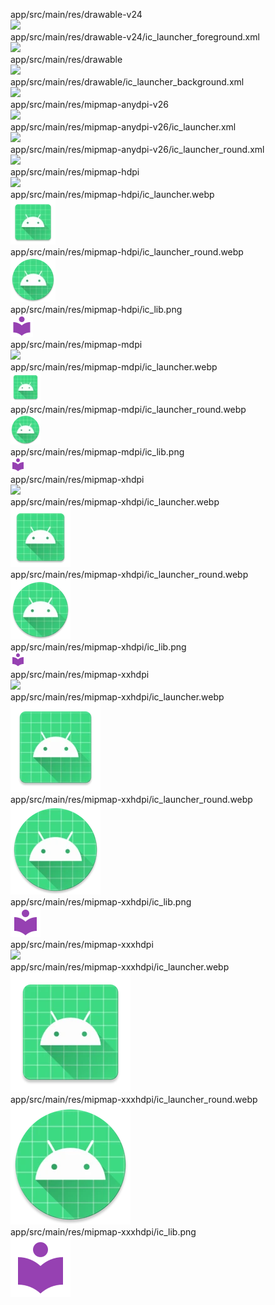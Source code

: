 app/src/main/res/drawable-v24  
<img src="https://github.com/azuredragon3000/lib_ngontinh/blob/master/app/src/main/res/drawable-v24" />   
app/src/main/res/drawable-v24/ic_launcher_foreground.xml  
<img src="https://github.com/azuredragon3000/lib_ngontinh/blob/master/app/src/main/res/drawable-v24/ic_launcher_foreground.xml" />   
app/src/main/res/drawable  
<img src="https://github.com/azuredragon3000/lib_ngontinh/blob/master/app/src/main/res/drawable" />   
app/src/main/res/drawable/ic_launcher_background.xml  
<img src="https://github.com/azuredragon3000/lib_ngontinh/blob/master/app/src/main/res/drawable/ic_launcher_background.xml" />   
app/src/main/res/mipmap-anydpi-v26  
<img src="https://github.com/azuredragon3000/lib_ngontinh/blob/master/app/src/main/res/mipmap-anydpi-v26" />   
app/src/main/res/mipmap-anydpi-v26/ic_launcher.xml  
<img src="https://github.com/azuredragon3000/lib_ngontinh/blob/master/app/src/main/res/mipmap-anydpi-v26/ic_launcher.xml" />   
app/src/main/res/mipmap-anydpi-v26/ic_launcher_round.xml  
<img src="https://github.com/azuredragon3000/lib_ngontinh/blob/master/app/src/main/res/mipmap-anydpi-v26/ic_launcher_round.xml" />   
app/src/main/res/mipmap-hdpi  
<img src="https://github.com/azuredragon3000/lib_ngontinh/blob/master/app/src/main/res/mipmap-hdpi" />   
app/src/main/res/mipmap-hdpi/ic_launcher.webp  
<img src="https://github.com/azuredragon3000/lib_ngontinh/blob/master/app/src/main/res/mipmap-hdpi/ic_launcher.webp" />   
app/src/main/res/mipmap-hdpi/ic_launcher_round.webp  
<img src="https://github.com/azuredragon3000/lib_ngontinh/blob/master/app/src/main/res/mipmap-hdpi/ic_launcher_round.webp" />   
app/src/main/res/mipmap-hdpi/ic_lib.png  
<img src="https://github.com/azuredragon3000/lib_ngontinh/blob/master/app/src/main/res/mipmap-hdpi/ic_lib.png" />   
app/src/main/res/mipmap-mdpi  
<img src="https://github.com/azuredragon3000/lib_ngontinh/blob/master/app/src/main/res/mipmap-mdpi" />   
app/src/main/res/mipmap-mdpi/ic_launcher.webp  
<img src="https://github.com/azuredragon3000/lib_ngontinh/blob/master/app/src/main/res/mipmap-mdpi/ic_launcher.webp" />   
app/src/main/res/mipmap-mdpi/ic_launcher_round.webp  
<img src="https://github.com/azuredragon3000/lib_ngontinh/blob/master/app/src/main/res/mipmap-mdpi/ic_launcher_round.webp" />   
app/src/main/res/mipmap-mdpi/ic_lib.png  
<img src="https://github.com/azuredragon3000/lib_ngontinh/blob/master/app/src/main/res/mipmap-mdpi/ic_lib.png" />   
app/src/main/res/mipmap-xhdpi  
<img src="https://github.com/azuredragon3000/lib_ngontinh/blob/master/app/src/main/res/mipmap-xhdpi" />   
app/src/main/res/mipmap-xhdpi/ic_launcher.webp  
<img src="https://github.com/azuredragon3000/lib_ngontinh/blob/master/app/src/main/res/mipmap-xhdpi/ic_launcher.webp" />   
app/src/main/res/mipmap-xhdpi/ic_launcher_round.webp  
<img src="https://github.com/azuredragon3000/lib_ngontinh/blob/master/app/src/main/res/mipmap-xhdpi/ic_launcher_round.webp" />   
app/src/main/res/mipmap-xhdpi/ic_lib.png  
<img src="https://github.com/azuredragon3000/lib_ngontinh/blob/master/app/src/main/res/mipmap-xhdpi/ic_lib.png" />   
app/src/main/res/mipmap-xxhdpi  
<img src="https://github.com/azuredragon3000/lib_ngontinh/blob/master/app/src/main/res/mipmap-xxhdpi" />   
app/src/main/res/mipmap-xxhdpi/ic_launcher.webp  
<img src="https://github.com/azuredragon3000/lib_ngontinh/blob/master/app/src/main/res/mipmap-xxhdpi/ic_launcher.webp" />   
app/src/main/res/mipmap-xxhdpi/ic_launcher_round.webp  
<img src="https://github.com/azuredragon3000/lib_ngontinh/blob/master/app/src/main/res/mipmap-xxhdpi/ic_launcher_round.webp" />   
app/src/main/res/mipmap-xxhdpi/ic_lib.png  
<img src="https://github.com/azuredragon3000/lib_ngontinh/blob/master/app/src/main/res/mipmap-xxhdpi/ic_lib.png" />   
app/src/main/res/mipmap-xxxhdpi  
<img src="https://github.com/azuredragon3000/lib_ngontinh/blob/master/app/src/main/res/mipmap-xxxhdpi" />   
app/src/main/res/mipmap-xxxhdpi/ic_launcher.webp  
<img src="https://github.com/azuredragon3000/lib_ngontinh/blob/master/app/src/main/res/mipmap-xxxhdpi/ic_launcher.webp" />   
app/src/main/res/mipmap-xxxhdpi/ic_launcher_round.webp  
<img src="https://github.com/azuredragon3000/lib_ngontinh/blob/master/app/src/main/res/mipmap-xxxhdpi/ic_launcher_round.webp" />   
app/src/main/res/mipmap-xxxhdpi/ic_lib.png  
<img src="https://github.com/azuredragon3000/lib_ngontinh/blob/master/app/src/main/res/mipmap-xxxhdpi/ic_lib.png" />   
